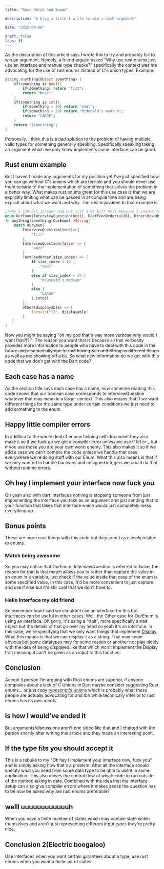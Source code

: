 ```yaml
---
title: "Rust Match and Enums"

description: "A blog article I wrote to win a dumb argument"

date: "2022-09-06"

draft: false
tags: []
---
```


As the description of this article says I wrote this to try and probably fail to win an argument. Namely, a friend ~~argued~~ asked "Why use rust enums just use an interface and manual type checks?" specifically the context was me advocating for the use of rust enums instead of C's union types. Example:
```dart
String anything(Object something) {
    if(something is bool){
	    if(something) return "fizz";
	    return "buzz";
    }
    if(something is int){
	    if(something < 10) return "smol";
	    if(something < 20) return "Mcdonald's medium";
	    return "LARGE";
    }
    return "$something";
}
```
Personally, I think this is a bad solution to the problem of having multiple valid types for something generally speaking. Specifically speaking taking an argument which we only know implements some interface can be good.

## Rust enum example

But I haven't made any arguments for my position yet I've just specified how you can go without C's unions which are terrible and you should never use them outside of the implementation of something that solves the problem in a better way. What makes rust enums great for this use case is that we are explicitly limiting what can be passed in at compile time and are being explicit about what we want and why. The rust equivalent to that example is 
```rs
//why a 128 bit integer and not just a 64 bit? Well because I wanted to show off that rust has that that's why
enum OurEnum{InterviewQuestion(bool), FastFoodOrder(u128), Other(Box<dyn Display>)}
fn anything(something:OurEnum)->String{
    match OurEnum{
	    InterviewQuestion(true)=>{
		    "fizz"
	    },
	    InterviewQuestion(false) => {
		    "buzz"
	    }
        FastFoodOrder(size_index) => {
            if size_index < 10 {
                "smol"
            }
            else if size_index < 20 {
                "McDonald's medium"
            }
            else {
                "LARGE"
            }.into()
        },
        Other(displayable) => {
            format!("{}", displayable)
        }
   }
}
```
Now you might be saying "oh my god that's way more verbose why would I want that?!?!". The reason you want that is because all that verbosity provides more information to people who have to deal with this code in the future ~~and also partially due to rust having &str and String as different things as well as me showing off a bit~~. So what new information do we get with this code that we don't get with the Dart code?

## Each case has a name

As the section title says each case has a name, now someone reading this code knows that our boolean case corresponds to InterviewQuestion whatever that may mean in a larger context. This also means that if we want different things for the same type under certain conditions we just need to add something to the enum.


## Happy little compiler errors

In addition to the whole deal of enums helping self-document they also make it so if we fuck up we get a compiler error unless we use if let or _ but if you use those you are your own worst enemy. This also makes it so if we add a case we can't compile the code unless we handle that case everywhere we're doing stuff with our Enum. What this also means is that if we only wanted to handle booleans and unsigned integers we could do that without runtime errors.

## Oh hey I implement your interface now fuck you

Oh yeah also with dart interfaces nothing is stopping someone from just implementing the interface you take as an argument and just sending that to your function that takes that interface which would just completely mess everything up.

## Bonus points

These are more cool things with this code but they aren't as closely related to enums.

### Match being awesome

So you may notice that OurEnum::InterviewQuestion is referred to twice, the reason for that is that match allows you to rather than capture the value in an enum in a variable, just check if the value inside that case of the enum is some specified value, in this case, it'd be more convenient to just capture and use if else but it's still cool that we don't have to.

### Hello Interface my old friend

So remember how I said we shouldn't use an interface for this but interfaces can be useful in other cases. Well, the Other case for OurEnum is using an interface. Oh sorry, it's using a "trait", more specifically a trait object but the details of that go over my head so yeah it's an interface. In this case, we're specifying that we only want things that implement [Display](https://doc.rust-lang.org/std/fmt/trait.Display.html). What this means is that we can display it as a string. That may seem obvious but some datatypes may for some reason or another not play nicely with the idea of being displayed like that which won't implement the Display trait meaning it can't be given as an input to this function.

## Conclusion

Accept it person I'm arguing with Rust enums are superior, if anyone complains about a lack of C Unions in Dart maybe consider suggesting Rust enums... or just copy [typescript's unions](https://www.typescriptlang.org/docs/handbook/2/everyday-types.html#union-types) which is probably what these people are actually advocating for and tbh while technically inferior to rust enums has its own merits.

## Is how I would've ended it

But arguments/discussions aren't one sided like that and I chatted with the person shortly after writing this article and they made an interesting point.

## If the type fits you should accept it
This is a rebuke to my "Oh hey I implement your interface now, fuck you" and is simply asking how that's a problem. After all the interface should specify what you need from some data type to be able to use it in some application. This also moves the control flow of which code to run outside of the method taking in data. Combined with the idea that the interface setup can also give compiler errors where it makes sense the question has to be now be asked why are rust enums preferable?

## welll uuuuuuuuuuuuh
When you have a finite number of states which may contain state within themselves and aren't just representing different input types they're pretty nice.

## Conclusion 2(Electric boogaloo)
Use interfaces when you want certain garantees about a type, use rust enums when you want a finite set of states.

